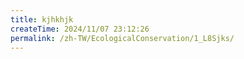 ```yaml
---
title: kjhkhjk
createTime: 2024/11/07 23:12:26
permalink: /zh-TW/EcologicalConservation/1_L8Sjks/
---
```

